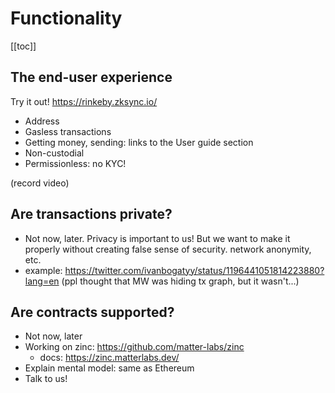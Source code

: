 # Functionality

[[toc]]

## The end-user experience

Try it out! https://rinkeby.zksync.io/

- Address
- Gasless transactions
- Getting money, sending: links to the User guide section
- Non-custodial
- Permissionless: no KYC!

(record video)

## Are transactions private?

- Not now, later. Privacy is important to us! But we want to make it properly without creating false sense of security. network anonymity, etc.
- example: https://twitter.com/ivanbogatyy/status/1196441051814223880?lang=en (ppl thought that MW was hiding tx graph, but it wasn't...)

## Are contracts supported?

- Not now, later
- Working on zinc: https://github.com/matter-labs/zinc
    - docs: https://zinc.matterlabs.dev/
- Explain mental model: same as Ethereum
- Talk to us!
